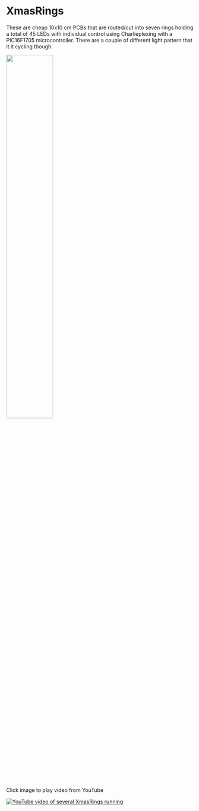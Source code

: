 # XmasRings

These are cheap 10x10 cm PCBs that are routed/cut into seven rings holding a total of 45 LEDs with individual control using Charlieplexing with a PIC16F1705 microcontroller. There are a couple of different light pattern that it it cycling though.

[<img src="https://img.youtube.com/vi/cKff3fn9ruI/maxresdefault.jpg" width="50%">](https://youtu.be/cKff3fn9ruI)

Click image to play video from YouTube


[![YouTube video of several XmasRings running](https://img.youtube.com/vi/cKff3fn9ruI/0.jpg)](https://www.youtube.com/watch?v=cKff3fn9ruI)

